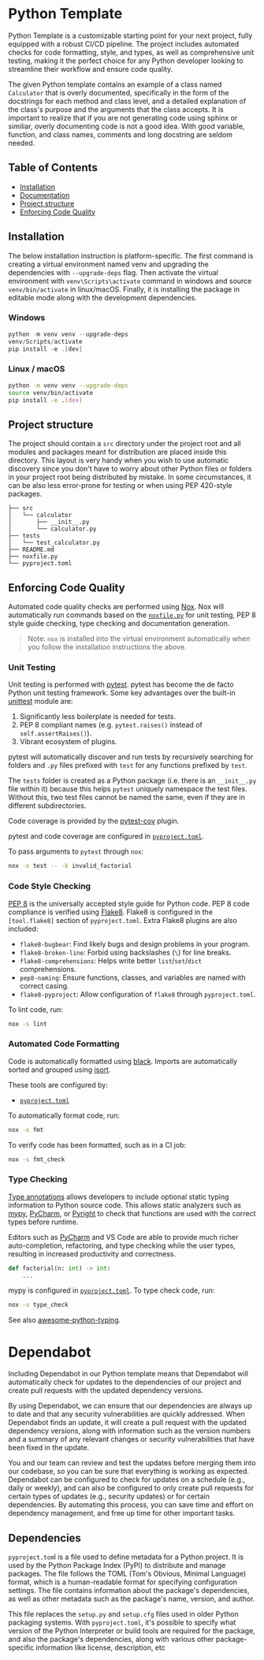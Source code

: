 # Python Template

Python Template is a customizable starting point for your next project, fully
equipped with a robust CI/CD pipeline. The project includes automated checks for
code formatting, style, and types, as well as comprehensive unit testing, making
it the perfect choice for any Python developer looking to streamline their
workflow and ensure code quality.

The given Python template contains an example of a class named `Calculator` that
is overly documented, specifically in the form of the docstrings for each method
and class level, and a detailed explanation of the class's purpose and the
arguments that the class accepts. It is important to realize that if you are not
generating code using sphinx or similiar, overly documenting code is not a good 
idea. With good variable, function, and class names, comments and long docstring 
are seldom needed.

## Table of Contents

- [Installation](#installation)
- [Documentation](#documentation)
- [Project structure](#project-structure)
- [Enforcing Code Quality](#enforcing-code-quality)

## Installation

The below installation instruction is platform-specific. The first command is
creating a virtual environment named venv and upgrading the dependencies with
`--upgrade-deps` flag. Then activate the virtual environment with
`venv\Scripts\activate` command in windows and source `venv/bin/activate` in
linux/macOS. Finally, it is installing the package in editable mode along with
the development dependencies.

### Windows

```powershell
python -m venv venv --upgrade-deps
venv/Scripts/activate
pip install -e .[dev]
```

### Linux / macOS

```bash
python -m venv venv --upgrade-deps
source venv/bin/activate
pip install -e .[dev]
```

## Project structure

The project should contain a `src` directory under the project root and all
modules and packages meant for distribution are placed inside this directory.
This layout is very handy when you wish to use automatic discovery since you
don't have to worry about other Python files or folders in your project root
being distributed by mistake. In some circumstances, it can be also less
error-prone for testing or when using PEP 420-style packages.

```
├── src
│   └── calculator
│       ├── __init__.py
│       └── calculator.py
├── tests
│   └── test_calculator.py
├── README.md
├── noxfile.py
└── pyproject.toml
```

## Enforcing Code Quality

Automated code quality checks are performed using
[Nox](https://nox.thea.codes/en/stable/). Nox will automatically run commands
based on the [`noxfile.py`](./noxfile.py) for unit testing, PEP 8 style guide
checking, type checking and documentation generation.

> Note: `nox` is installed into the virtual environment automatically when you
> follow the installation instructions the above.

### Unit Testing

Unit testing is performed with [pytest](https://pytest.org/). pytest has become
the de facto Python unit testing framework. Some key advantages over the
built-in [unittest](https://docs.python.org/3/library/unittest.html) module are:

1. Significantly less boilerplate is needed for tests.
2. PEP 8 compliant names (e.g. `pytest.raises()` instead of
   `self.assertRaises()`).
3. Vibrant ecosystem of plugins.

pytest will automatically discover and run tests by recursively searching for
folders and `.py` files prefixed with `test` for any functions prefixed by
`test`.

The `tests` folder is created as a Python package (i.e. there is an
`__init__.py` file within it) because this helps `pytest` uniquely namespace the
test files. Without this, two test files cannot be named the same, even if they
are in different subdirectories.

Code coverage is provided by the
[pytest-cov](https://pytest-cov.readthedocs.io/en/latest/) plugin.

pytest and code coverage are configured in [`pyproject.toml`](./pyproject.toml).

To pass arguments to `pytest` through `nox`:

```bash
nox -s test -- -k invalid_factorial
```

### Code Style Checking

[PEP 8](https://peps.python.org/pep-0008/) is the universally accepted style
guide for Python code. PEP 8 code compliance is verified using
[Flake8](http://flake8.pycqa.org/). Flake8 is configured in the `[tool.flake8]`
section of `pyproject.toml`. Extra Flake8 plugins are also included:

- `flake8-bugbear`: Find likely bugs and design problems in your program.
- `flake8-broken-line`: Forbid using backslashes (`\`) for line breaks.
- `flake8-comprehensions`: Helps write better `list`/`set`/`dict`
  comprehensions.
- `pep8-naming`: Ensure functions, classes, and variables are named with correct
  casing.
- `flake8-pyproject`: Allow configuration of `flake8` through `pyproject.toml`.

To lint code, run:

```bash
nox -s lint
```

### Automated Code Formatting

Code is automatically formatted using [black](https://github.com/psf/black).
Imports are automatically sorted and grouped using
[isort](https://github.com/PyCQA/isort/).

These tools are configured by:

- [`pyproject.toml`](./pyproject.toml)

To automatically format code, run:

```bash
nox -s fmt
```

To verify code has been formatted, such as in a CI job:

```bash
nox -s fmt_check
```

### Type Checking

[Type annotations](https://docs.python.org/3/library/typing.html) allows
developers to include optional static typing information to Python source code.
This allows static analyzers such as [mypy](http://mypy-lang.org/),
[PyCharm](https://www.jetbrains.com/pycharm/), or
[Pyright](https://github.com/microsoft/pyright) to check that functions are used
with the correct types before runtime.

Editors such as
[PyCharm](https://www.jetbrains.com/help/pycharm/type-hinting-in-product.html)
and VS Code are able to provide much richer auto-completion, refactoring, and
type checking while the user types, resulting in increased productivity and
correctness.

```python
def factorial(n: int) -> int:
    ...
```

mypy is configured in [`pyproject.toml`](./pyproject.toml). To type check code,
run:

```bash
nox -s type_check
```

See also
[awesome-python-typing](https://github.com/typeddjango/awesome-python-typing).

# Dependabot

Including Dependabot in our Python template means that Dependabot will
automatically check for updates to the dependencies of our project and create
pull requests with the updated dependency versions.

By using Dependabot, we can ensure that our dependencies are always up to date
and that any security vulnerabilities are quickly addressed. When Dependabot
finds an update, it will create a pull request with the updated dependency
versions, along with information such as the version numbers and a summary of
any relevant changes or security vulnerabilities that have been fixed in the
update.

You and our team can review and test the updates before merging them into our
codebase, so you can be sure that everything is working as expected. Dependabot
can be configured to check for updates on a schedule (e.g., daily or weekly),
and can also be configured to only create pull requests for certain types of
updates (e.g., security updates) or for certain dependencies. By automating this
process, you can save time and effort on dependency management, and free up time
for other important tasks.

## Dependencies

`pyproject.tom`l is a file used to define metadata for a Python project. It is
used by the Python Package Index (PyPI) to distribute and manage packages. The
file follows the TOML (Tom's Obvious, Minimal Language) format, which is a
human-readable format for specifying configuration settings. The file contains
information about the package's dependencies, as well as other metadata such as
the package's name, version, and author.

This file replaces the `setup.py` and `setup.cfg` files used in older Python
packaging systems. With `pyproject.toml`, it's possible to specify what version
of the Python Interpreter or build tools are required for the package, and also
the package's dependencies, along with various other package-specific
information like license, description, etc
